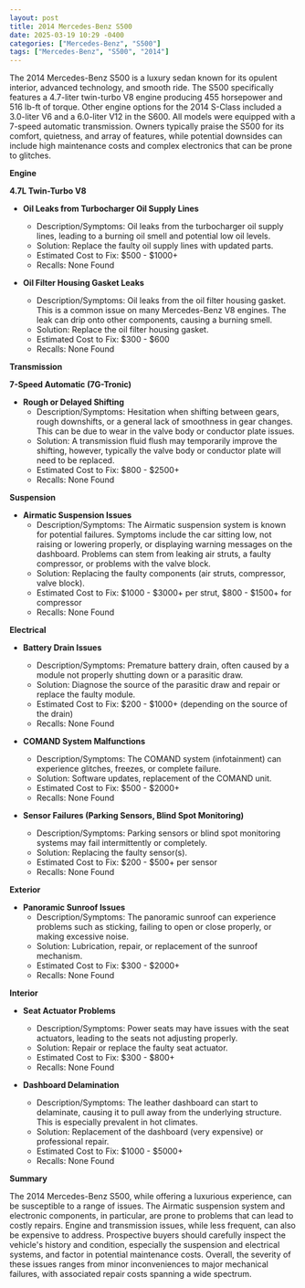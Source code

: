 ```yaml
---
layout: post
title: 2014 Mercedes-Benz S500
date: 2025-03-19 10:29 -0400
categories: ["Mercedes-Benz", "S500"]
tags: ["Mercedes-Benz", "S500", "2014"]
---
```

The 2014 Mercedes-Benz S500 is a luxury sedan known for its opulent interior, advanced technology, and smooth ride. The S500 specifically features a 4.7-liter twin-turbo V8 engine producing 455 horsepower and 516 lb-ft of torque. Other engine options for the 2014 S-Class included a 3.0-liter V6 and a 6.0-liter V12 in the S600. All models were equipped with a 7-speed automatic transmission. Owners typically praise the S500 for its comfort, quietness, and array of features, while potential downsides can include high maintenance costs and complex electronics that can be prone to glitches.

**Engine**

**4.7L Twin-Turbo V8**

*   **Oil Leaks from Turbocharger Oil Supply Lines**
    *   Description/Symptoms: Oil leaks from the turbocharger oil supply lines, leading to a burning oil smell and potential low oil levels.
    *   Solution: Replace the faulty oil supply lines with updated parts.
    *   Estimated Cost to Fix: $500 - $1000+
    *   Recalls: None Found

*   **Oil Filter Housing Gasket Leaks**
    *   Description/Symptoms: Oil leaks from the oil filter housing gasket. This is a common issue on many Mercedes-Benz V8 engines. The leak can drip onto other components, causing a burning smell.
    *   Solution: Replace the oil filter housing gasket.
    *   Estimated Cost to Fix: $300 - $600
    *   Recalls: None Found

**Transmission**

**7-Speed Automatic (7G-Tronic)**

*   **Rough or Delayed Shifting**
    *   Description/Symptoms: Hesitation when shifting between gears, rough downshifts, or a general lack of smoothness in gear changes. This can be due to wear in the valve body or conductor plate issues.
    *   Solution: A transmission fluid flush may temporarily improve the shifting, however, typically the valve body or conductor plate will need to be replaced.
    *   Estimated Cost to Fix: $800 - $2500+
    *   Recalls: None Found

**Suspension**

*   **Airmatic Suspension Issues**
    *   Description/Symptoms: The Airmatic suspension system is known for potential failures. Symptoms include the car sitting low, not raising or lowering properly, or displaying warning messages on the dashboard. Problems can stem from leaking air struts, a faulty compressor, or problems with the valve block.
    *   Solution: Replacing the faulty components (air struts, compressor, valve block).
    *   Estimated Cost to Fix: $1000 - $3000+ per strut, $800 - $1500+ for compressor
    *   Recalls: None Found

**Electrical**

*   **Battery Drain Issues**
    *   Description/Symptoms: Premature battery drain, often caused by a module not properly shutting down or a parasitic draw.
    *   Solution: Diagnose the source of the parasitic draw and repair or replace the faulty module.
    *   Estimated Cost to Fix: $200 - $1000+ (depending on the source of the drain)
    *   Recalls: None Found

*   **COMAND System Malfunctions**
    *   Description/Symptoms: The COMAND system (infotainment) can experience glitches, freezes, or complete failure.
    *   Solution: Software updates, replacement of the COMAND unit.
    *   Estimated Cost to Fix: $500 - $2000+
    *   Recalls: None Found

*   **Sensor Failures (Parking Sensors, Blind Spot Monitoring)**
    *   Description/Symptoms: Parking sensors or blind spot monitoring systems may fail intermittently or completely.
    *   Solution: Replacing the faulty sensor(s).
    *   Estimated Cost to Fix: $200 - $500+ per sensor
    *   Recalls: None Found

**Exterior**

*   **Panoramic Sunroof Issues**
    *   Description/Symptoms: The panoramic sunroof can experience problems such as sticking, failing to open or close properly, or making excessive noise.
    *   Solution: Lubrication, repair, or replacement of the sunroof mechanism.
    *   Estimated Cost to Fix: $300 - $2000+
    *   Recalls: None Found

**Interior**

*   **Seat Actuator Problems**
    *   Description/Symptoms: Power seats may have issues with the seat actuators, leading to the seats not adjusting properly.
    *   Solution: Repair or replace the faulty seat actuator.
    *   Estimated Cost to Fix: $300 - $800+
    *   Recalls: None Found

*   **Dashboard Delamination**
    *   Description/Symptoms: The leather dashboard can start to delaminate, causing it to pull away from the underlying structure. This is especially prevalent in hot climates.
    *   Solution: Replacement of the dashboard (very expensive) or professional repair.
    *   Estimated Cost to Fix: $1000 - $5000+
    *   Recalls: None Found

**Summary**

The 2014 Mercedes-Benz S500, while offering a luxurious experience, can be susceptible to a range of issues. The Airmatic suspension system and electronic components, in particular, are prone to problems that can lead to costly repairs. Engine and transmission issues, while less frequent, can also be expensive to address. Prospective buyers should carefully inspect the vehicle's history and condition, especially the suspension and electrical systems, and factor in potential maintenance costs. Overall, the severity of these issues ranges from minor inconveniences to major mechanical failures, with associated repair costs spanning a wide spectrum.

